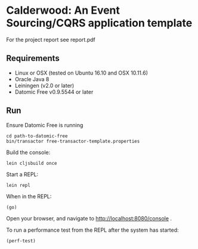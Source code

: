 # Calderwood: An Event Sourcing/CQRS application template

For the project report see report.pdf

## Requirements

- Linux or OSX (tested on Ubuntu 16.10 and OSX 10.11.6)
- Oracle Java 8
- Leiningen (v2.0 or later)
- Datomic Free v0.9.5544 or later

## Run

Ensure Datomic Free is running

```
cd path-to-datomic-free
bin/transactor free-transactor-template.properties
```

Build the console:

```
lein cljsbuild once
```

Start a REPL:

```
lein repl
```

When in the REPL:

```
(go)
```

Open your browser, and navigate to 
[http://localhost:8080/console](http://localhost:8080/console) .

To run a performance test from the REPL after the system has started:

```
(perf-test)
```
